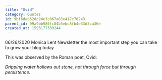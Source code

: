 ```yaml
---
title: "Ovid"
category: Quotes
id: 9bf6dab52dd24e3c867a03e417c78243
parent_id: 99a9bb980fc84b5ebc8fb4e33d3ca36e
created_at: 1593177339244
---
```


06/26/2020
Monica Lent Newsletter
the most important step you can take to grow your blog today

This was observed by the Roman poet, Ovid:

*Dripping water hollows out stone, not through force but through persistence.*
    
